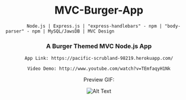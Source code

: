 
<h1 style="text-align: center">
    MVC-Burger-App
</h1>

            Node.js | Express.js | "express-handlebars" - npm | "body-parser" - npm | MySQL/JawsDB | MVC Design

<div style="text-align: center;">

<h3>
    A Burger Themed MVC Node.js App 
</h3>

    App Link: https://pacific-scrubland-98219.herokuapp.com/

    Video Demo: http://www.youtube.com/watch?v=TEmfaqyH1Nk

   Preview GIF:

   ![Alt Text](https://media.giphy.com/media/xUNda0odUl8ViFCGB2/giphy.gif)






